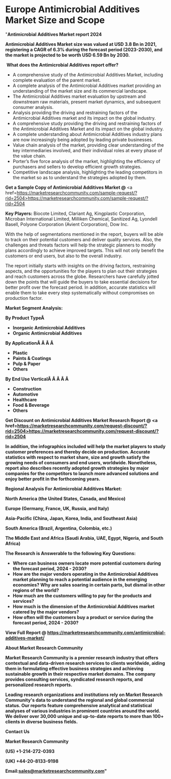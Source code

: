 # Europe Antimicrobial Additives Market Size and Scope 
"<strong>Antimicrobial Additives Market report 2024</strong>

<strong>Antimicrobial Additives Market size was valued at USD 3.8 Bn in 2021, registering a CAGR of 6.3% during the forecast period (2023-2030), and the market is projected to be worth USD 6.59 Bn by 2030.</strong>

 <strong><b>What does the Antimicrobial Additives report offer?</b></strong>
<ul>
  <li>A comprehensive study of the Antimicrobial Additives Market, including complete evaluation of the parent market.</li>
  <li>A complete analysis of the Antimicrobial Additives market providing an understanding of the market size and its commercial landscape.</li>
  <li>The Antimicrobial Additives market evaluation by upstream and downstream raw materials, present market dynamics, and subsequent consumer analysis.</li>
  <li>Analysis providing the driving and restraining factors of the Antimicrobial Additives market and its impact on the global industry.</li>
  <li>A comprehensive study providing the driving and restraining factors of the Antimicrobial Additives Market and its impact on the global industry.</li>
  <li>A complete understanding about Antimicrobial Additives industry plans are now increasingly being adopted by leading private businesses.</li>
  <li>Value chain analysis of the market, providing clear understanding of the key intermediaries involved, and their individual roles at every phase of the value chain.</li>
  <li>Porter’s five force analysis of the market, highlighting the efficiency of purchasers and sellers to develop efficient growth strategies.</li>
  <li>Competitive landscape analysis, highlighting the leading competitors in the market so as to understand the strategies adopted by them.</li>
</ul>

<strong>Get a Sample Copy of Antimicrobial Additives Market @ </strong><a href=https://marketresearchcommunity.com/sample-request/?rid=2504><u>https://marketresearchcommunity.com/sample-request/?rid=2504</u></a>

<strong>Key Players:</strong> 
Biocote Limited, Clariant Ag, Kingplastic Corporation, Microban International Limited, Milliken Chemical, Sanitized Ag, Lyondell Basell, Polyone Corporation (Avient Corporation), Dow Inc.

With the help of segmentations mentioned in the report, buyers will be able to track on their potential customers and deliver quality services. Also, the challenges and threats factors will help the strategic planners to modify plans accordingly to achieve improved targets. This will not only benefit the customers or end users, but also to the overall industry.

The report initially starts with insights on the driving factors, restraining aspects, and the opportunities for the players to plan out their strategies and reach customers across the globe. Researchers have carefully jotted down the points that will guide the buyers to take essential decisions for better profit over the forecast period. In addition, accurate statistics will enable them to take every step systematically without compromises on production factor.

<strong>Market Segment Analysis:</strong>


<strong><strong>By Product TypeÂ  </strong></h4>
<ul>
 	<li>Inorganic Antimicrobial Additives</li>
 	<li>Organic Antimicrobial Additives</li>
</ul>
<strong><strong>By ApplicationÂ Â Â Â  </strong></h4>
<ul>
 	<li>Plastic</li>
 	<li>Paints &amp; Coatings</li>
 	<li>Pulp &amp; Paper</li>
 	<li>Others</li>
</ul>
<strong><strong>By End Use VerticalÂ Â Â Â Â  </strong></h4>
<ul>
 	<li>Construction</li>
 	<li>Automotive</li>
 	<li>Healthcare</li>
 	<li>Food &amp; Beverage</li>
 	<li>Others</li>
</ul>

<strong>Get Discount on Antimicrobial Additives Market Research Report @ </b></strong><a href=https://marketresearchcommunity.com/request-discount/?rid=2504><u>https://marketresearchcommunity.com/request-discount/?rid=2504</u></a>

In addition, the infographics included will help the market players to study customer preferences and thereby decide on production. Accurate statistics with respect to market share, size and growth satisfy the growing needs of consumers and end users, worldwide. Nonetheless, report also describes recently adopted growth strategies by major companies for the competitors to launch more advanced solutions and enjoy better profit in the forthcoming years.

<strong>Regional Analysis For Antimicrobial Additives Market:</strong>

<strong>North America</strong> (the United States, Canada, and Mexico)

<strong>Europe</strong> (Germany, France, UK, Russia, and Italy)

<strong>Asia-Pacific</strong> (China, Japan, Korea, India, and Southeast Asia)

<strong>South America</strong> (Brazil, Argentina, Colombia, etc.)

<strong>The Middle East and Africa</strong> (Saudi Arabia, UAE, Egypt, Nigeria, and South Africa)

<strong>The Research is Answerable to the following Key Questions:</strong>
<ul>
 	<li>Where can business owners locate more potential customers during the forecast period, 2024 - 2030?</li>
 	<li>How are the major vendors operating in the Antimicrobial Additives market planning to reach a potential audience in the emerging economies? Why are sales soaring in certain parts, but dismal in other regions of the world?</li>
 	<li>How much are the customers willing to pay for the products and services?</li>
 	<li>How much is the dimension of the Antimicrobial Additives market catered by the major vendors?</li>
 	<li>How often will the customers buy a product or service during the forecast period, 2024 - 2030?</li>
</ul>

<strong>View Full Report @</strong> <a href=https://marketresearchcommunity.com/antimicrobial-additives-market/>https://marketresearchcommunity.com/antimicrobial-additives-market/</a>

<strong>About Market Research Community</strong>

Market Research Community is a premier research industry that offers contextual and data-driven research services to clients worldwide, aiding them in formulating effective business strategies and achieving sustainable growth in their respective market domains. The company provides consulting services, syndicated research reports, and personalized research reports.

Leading research organizations and institutions rely on Market Research Community's data to understand the regional and global commercial status. Our reports feature comprehensive analytical and statistical analyses of various industries in prominent countries around the world. We deliver over 30,000 unique and up-to-date reports to more than 100+ clients in diverse business fields.

<strong>Contact Us</strong>

<strong>Market Research Community</strong>

(US) +1-214-272-0393

(UK) +44-20-8133-9198

<strong>Email:</strong>sales@marketresearchcommunity.com"
